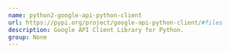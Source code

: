 ```yaml
---
name: python2-google-api-python-client
url: https://pypi.org/project/google-api-python-client/#files
description: Google API Client Library for Python.
group: None
---
```

